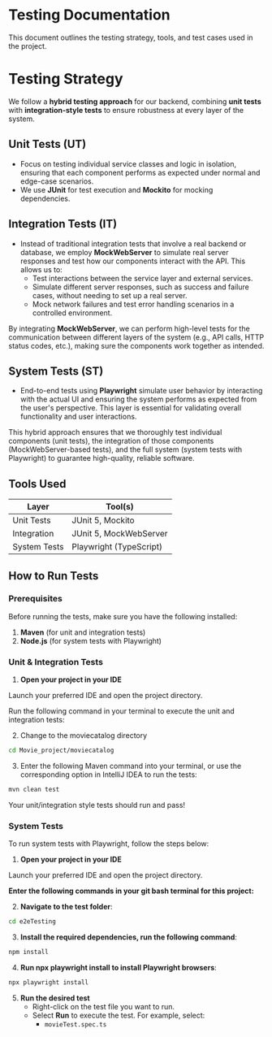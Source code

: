 # Testing Documentation

This document outlines the testing strategy, tools, and test cases used in the project.


# Testing Strategy

We follow a **hybrid testing approach** for our backend, combining **unit tests** with **integration-style tests** to ensure robustness at every layer of the system.

## Unit Tests (UT)
- Focus on testing individual service classes and logic in isolation, ensuring that each component performs as expected under normal and edge-case scenarios.
- We use **JUnit** for test execution and **Mockito** for mocking dependencies.

## Integration Tests (IT)
- Instead of traditional integration tests that involve a real backend or database, we employ **MockWebServer** to simulate real server responses and test how our components interact with the API. This allows us to:
  - Test interactions between the service layer and external services.
  - Simulate different server responses, such as success and failure cases, without needing to set up a real server.
  - Mock network failures and test error handling scenarios in a controlled environment.

By integrating **MockWebServer**, we can perform high-level tests for the communication between different layers of the system (e.g., API calls, HTTP status codes, etc.), making sure the components work together as intended.

## System Tests (ST)
- End-to-end tests using **Playwright** simulate user behavior by interacting with the actual UI and ensuring the system performs as expected from the user's perspective. This layer is essential for validating overall functionality and user interactions.


This hybrid approach ensures that we thoroughly test individual components (unit tests), the integration of those components (MockWebServer-based tests), and the full system (system tests with Playwright) to guarantee high-quality, reliable software.


## Tools Used

| Layer         | Tool(s)                    |
|---------------|----------------------------|
| Unit Tests    | JUnit 5, Mockito           |
| Integration   | JUnit 5, MockWebServer     |
| System Tests  | Playwright (TypeScript)    |


## How to Run Tests

### Prerequisites
Before running the tests, make sure you have the following installed:
1. **Maven** (for unit and integration tests)
2. **Node.js** (for system tests with Playwright)

### Unit & Integration Tests

1. **Open your project in your IDE**

Launch your preferred IDE and open the project directory.

Run the following command in your terminal to execute the unit and integration tests:

2. Change to the moviecatalog directory

```bash
cd Movie_project/moviecatalog
```

3. Enter the following Maven command into your terminal, or use the corresponding option in IntelliJ IDEA to run the tests:

```bash
mvn clean test
```

Your unit/integration style tests should run and pass!

### System Tests

  To run system tests with Playwright, follow the steps below:

1. **Open your project in your IDE**
   
Launch your preferred IDE and open the project directory.

**Enter the following commands in your git bash terminal for this project:**

2. **Navigate to the test folder**:
```bash
cd e2eTesting
```

3. **Install the required dependencies, run the following command**:
```bash
npm install
```
4. **Run npx playwright install to install Playwright browsers**:

```bash
npx playwright install
```

5. **Run the desired test**  
   - Right-click on the test file you want to run.
   - Select **Run** to execute the test. For example, select:
     - `movieTest.spec.ts`



